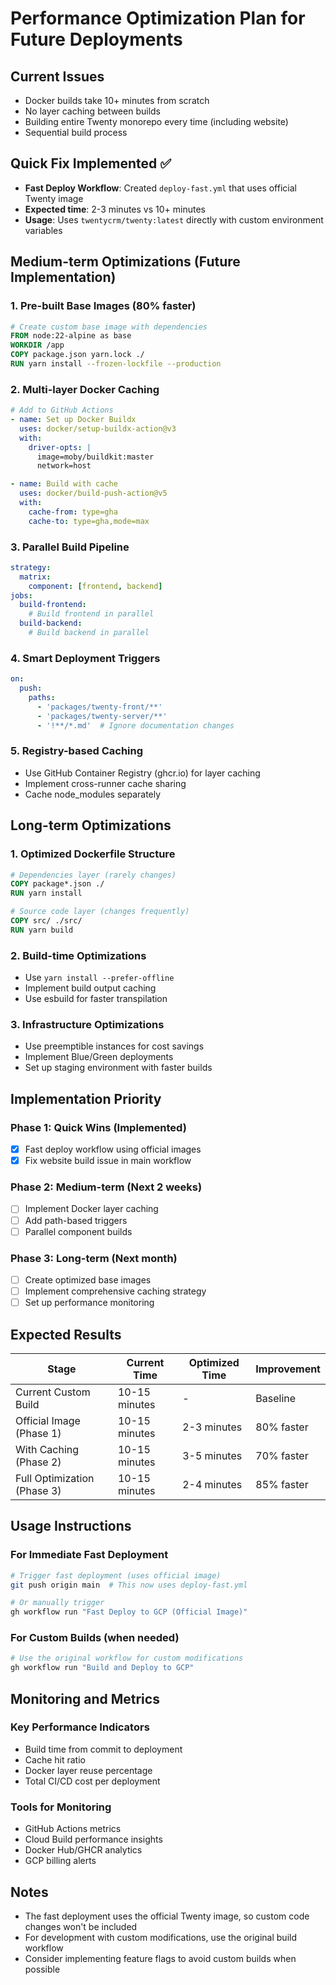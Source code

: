 # Performance Optimization Plan for Future Deployments

## Current Issues
- Docker builds take 10+ minutes from scratch
- No layer caching between builds
- Building entire Twenty monorepo every time (including website)
- Sequential build process

## Quick Fix Implemented ✅
- **Fast Deploy Workflow**: Created `deploy-fast.yml` that uses official Twenty image
- **Expected time**: 2-3 minutes vs 10+ minutes
- **Usage**: Uses `twentycrm/twenty:latest` directly with custom environment variables

## Medium-term Optimizations (Future Implementation)

### 1. Pre-built Base Images (80% faster)
```dockerfile
# Create custom base image with dependencies
FROM node:22-alpine as base
WORKDIR /app
COPY package.json yarn.lock ./
RUN yarn install --frozen-lockfile --production
```

### 2. Multi-layer Docker Caching
```yaml
# Add to GitHub Actions
- name: Set up Docker Buildx
  uses: docker/setup-buildx-action@v3
  with:
    driver-opts: |
      image=moby/buildkit:master
      network=host

- name: Build with cache
  uses: docker/build-push-action@v5
  with:
    cache-from: type=gha
    cache-to: type=gha,mode=max
```

### 3. Parallel Build Pipeline
```yaml
strategy:
  matrix:
    component: [frontend, backend]
jobs:
  build-frontend:
    # Build frontend in parallel
  build-backend:
    # Build backend in parallel
```

### 4. Smart Deployment Triggers
```yaml
on:
  push:
    paths:
      - 'packages/twenty-front/**'
      - 'packages/twenty-server/**'
      - '!**/*.md'  # Ignore documentation changes
```

### 5. Registry-based Caching
- Use GitHub Container Registry (ghcr.io) for layer caching
- Implement cross-runner cache sharing
- Cache node_modules separately

## Long-term Optimizations

### 1. Optimized Dockerfile Structure
```dockerfile
# Dependencies layer (rarely changes)
COPY package*.json ./
RUN yarn install

# Source code layer (changes frequently)
COPY src/ ./src/
RUN yarn build
```

### 2. Build-time Optimizations
- Use `yarn install --prefer-offline`
- Implement build output caching
- Use esbuild for faster transpilation

### 3. Infrastructure Optimizations
- Use preemptible instances for cost savings
- Implement Blue/Green deployments
- Set up staging environment with faster builds

## Implementation Priority

### Phase 1: Quick Wins (Implemented)
- [x] Fast deploy workflow using official images
- [x] Fix website build issue in main workflow

### Phase 2: Medium-term (Next 2 weeks)
- [ ] Implement Docker layer caching
- [ ] Add path-based triggers
- [ ] Parallel component builds

### Phase 3: Long-term (Next month)
- [ ] Create optimized base images
- [ ] Implement comprehensive caching strategy
- [ ] Set up performance monitoring

## Expected Results

| Stage | Current Time | Optimized Time | Improvement |
|-------|-------------|----------------|-------------|
| Current Custom Build | 10-15 minutes | - | Baseline |
| Official Image (Phase 1) | 10-15 minutes | 2-3 minutes | 80% faster |
| With Caching (Phase 2) | 10-15 minutes | 3-5 minutes | 70% faster |
| Full Optimization (Phase 3) | 10-15 minutes | 2-4 minutes | 85% faster |

## Usage Instructions

### For Immediate Fast Deployment
```bash
# Trigger fast deployment (uses official image)
git push origin main  # This now uses deploy-fast.yml

# Or manually trigger
gh workflow run "Fast Deploy to GCP (Official Image)"
```

### For Custom Builds (when needed)
```bash
# Use the original workflow for custom modifications
gh workflow run "Build and Deploy to GCP"
```

## Monitoring and Metrics

### Key Performance Indicators
- Build time from commit to deployment
- Cache hit ratio
- Docker layer reuse percentage
- Total CI/CD cost per deployment

### Tools for Monitoring
- GitHub Actions metrics
- Cloud Build performance insights
- Docker Hub/GHCR analytics
- GCP billing alerts

## Notes
- The fast deployment uses the official Twenty image, so custom code changes won't be included
- For development with custom modifications, use the original build workflow
- Consider implementing feature flags to avoid custom builds when possible
